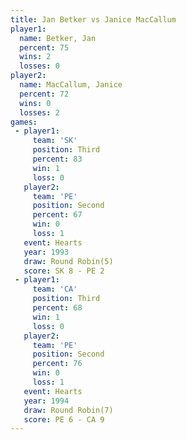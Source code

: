 ```yaml
---
title: Jan Betker vs Janice MacCallum
player1:                 
  name: Betker, Jan      
  percent: 75            
  wins: 2                
  losses: 0              
player2:                 
  name: MacCallum, Janice
  percent: 72            
  wins: 0                
  losses: 2              
games:
 - player1:         
     team: 'SK'     
     position: Third
     percent: 83    
     win: 1         
     loss: 0        
   player2:          
     team: 'PE'      
     position: Second
     percent: 67     
     win: 0          
     loss: 1         
   event: Hearts       
   year: 1993          
   draw: Round Robin(5)
   score: SK 8 - PE 2  
 - player1:         
     team: 'CA'     
     position: Third
     percent: 68    
     win: 1         
     loss: 0        
   player2:          
     team: 'PE'      
     position: Second
     percent: 76     
     win: 0          
     loss: 1         
   event: Hearts       
   year: 1994          
   draw: Round Robin(7)
   score: PE 6 - CA 9  
---
```

